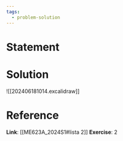 ```yaml
---
tags:
  - problem-solution
---
```

# Statement 


# Solution
![[202406181014.excalidraw]]

# Reference
**Link**: [[ME623A_2024S1#lista 2]]
**Exercise**: 2